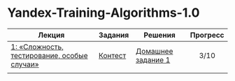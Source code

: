 # Yandex-Training-Algorithms-1.0

|   Лекция    |    Задания   |    Решения   |   Прогресс |
| ----------- | ------------ | ------------ | :--: |
|[1: «Сложность, тестирование, особые случаи»](https://www.youtube.com/watch?v=QLhqYNsPIVo) | [Контест](https://contest.yandex.ru/contest/27393/enter/) |[Домашнее задание 1](contest_01/) | 3/10 |
| |  | |  |
